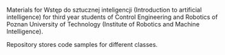 Materials for Wstęp do sztucznej inteligencji (Introduction to artificial intelligence) for third year students of Control Engineering and Robotics of Poznan University of Technology (Institute of Robotics and Machine Intelligence).

Repository stores code samples for different classes.